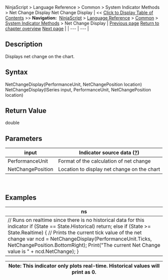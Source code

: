 ﻿
NinjaScript > Language Reference > Common > System Indicator Methods > Net Change Display
Net Change Display
| << [Click to Display Table of Contents](net_change_display.md) >> **Navigation:**     [NinjaScript](ninjascript-1.md) > [Language Reference](language_reference_wip-1.md) > [Common](common-1.md) > [System Indicator Methods](indicators-1.md) > Net Change Display | [Previous page](moving_average_ribbon-1.md) [Return to chapter overview](indicators-1.md) [Next page](n_bars_down-1.md) |
| --- | --- |
## Description
Displays net change on the chart.
 
## Syntax
NetChangeDisplay(PerformanceUnit, NetChangePosition location)
NetChangeDisplay(ISeries<double> input, PerformanceUnit, NetChangePosition location)
 
## Return Value
double
 
## Parameters
| input | Indicator source data ([?](valid_input_data_for_indicator-1.md)) |
| --- | --- |
| PerformanceUnit | Format of the calculation of net change |
| NetChangePosition | Location to display net change on the chart |

 
## 
## Examples
| ns |
| --- |
| // Runs on realtime since there is no historical data for this indicator if (State == State.Historical)  return;  else if (State >= State.Realtime) { // Prints the current tick value of the net change var ncd = NetChangeDisplay(PerformanceUnit.Ticks, NetChangePosition.BottomRight); Print("The current Net Change value is " + ncd.NetChange); } |

| Note: This indicator only plots real-time. Historical values will print as 0. |
| --- |

## 
